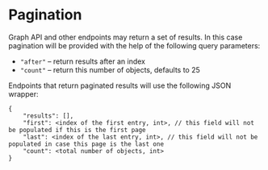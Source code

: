 # Pagination

Graph API and other endpoints may return a set of results. In this case pagination will be provided with the help of the following query parameters:

- `"after"` – return results after an index
- `"count"` – return this number of objects, defaults to 25

Endpoints that return paginated results will use the following JSON wrapper:

```
{
	"results": [],
	"first": <index of the first entry, int>, // this field will not be populated if this is the first page
	"last": <index of the last entry, int>, // this field will not be populated in case this page is the last one
	"count": <total number of objects, int>
}
```
